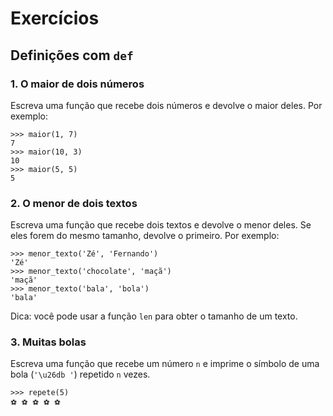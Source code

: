 # Exercícios

## Definições com `def`

### 1. O maior de dois números

Escreva uma função que recebe dois números e devolve o maior
deles. Por exemplo:

```
>>> maior(1, 7)
7
>>> maior(10, 3)
10
>>> maior(5, 5)
5
```

### 2. O menor de dois textos

Escreva uma função que recebe dois textos e devolve o menor
deles. Se eles forem do mesmo tamanho, devolve o primeiro.
Por exemplo:

```
>>> menor_texto('Zé', 'Fernando')
'Zé'
>>> menor_texto('chocolate', 'maçã')
'maçã'
>>> menor_texto('bala', 'bola')
'bala'
```

Dica: você pode usar a função `len` para obter o tamanho de
um texto.

### 3. Muitas bolas

Escreva uma função que recebe um número `n` e imprime o símbolo
de uma bola (`'\u26db '`) repetido `n` vezes.

```
>>> repete(5)
⚽ ⚽ ⚽ ⚽ ⚽
```
